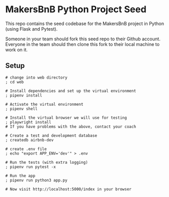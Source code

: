 # MakersBnB Python Project Seed

This repo contains the seed codebase for the MakersBnB project in Python (using 
Flask and Pytest).

Someone in your team should fork this seed repo to their Github account. 
Everyone in the team should then clone this fork to their local machine to work on it.

## Setup

```shell
# change into web directory
; cd web

# Install dependencies and set up the virtual environment
; pipenv install

# Activate the virtual environment
; pipenv shell

# Install the virtual browser we will use for testing
; playwright install
# If you have problems with the above, contact your coach

# Create a test and development database
; createdb airbnb-dev

# create .env file
; echo "export APP_ENV='dev'" > .env

# Run the tests (with extra logging)
; pipenv run pytest -x

# Run the app
; pipenv run python3 app.py

# Now visit http://localhost:5000/index in your browser
```